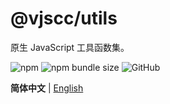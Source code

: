# @vjscc/utils

原生 JavaScript 工具函数集。

![npm](https://img.shields.io/npm/v/@vjscc/utils?style=flat-square)
![npm bundle size](https://img.shields.io/bundlephobia/min/@vjscc/utils?style=flat-square)
![GitHub](https://img.shields.io/github/license/vjscc/utils?style=flat-square)

**简体中文** | [English](./README.md)
